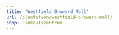 ```yaml
---
title: "Westfield Broward Mall"
url: /plantation/westfield-broward-mall/
shop: Einkaufszentrum
---
```

